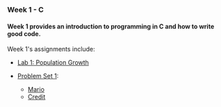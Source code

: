 ### Week 1 - C
#### Week 1 provides an introduction to programming in C and how to write good code.


Week 1's assignments include:
* [Lab 1: Population Growth](https://cs50.harvard.edu/x/2023/labs/1/)

* [Problem Set 1](https://cs50.harvard.edu/x/2023/psets/1/):
  - [Mario](https://cs50.harvard.edu/x/2023/psets/1/mario/more/)
  - [Credit](https://cs50.harvard.edu/x/2023/psets/1/credit/)

